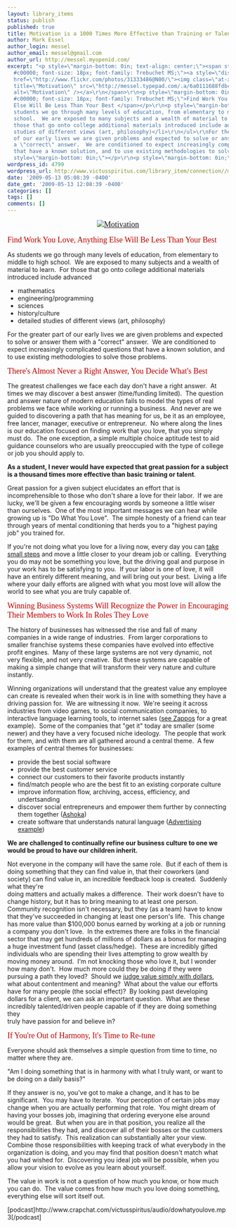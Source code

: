 ```yaml
---
layout: library_items
status: publish
published: true
title: Motivation is a 1000 Times More Effective than Training or Talent
author: Mark Essel
author_login: messel
author_email: messel@gmail.com
author_url: http://messel.myopenid.com/
excerpt: "<p style=\"margin-bottom: 0in; text-align: center;\"><span style=\"color:
  #c00000; font-size: 18px; font-family: Trebuchet MS;\"><a style=\"display: inline;\"
  href=\"http://www.flickr.com/photos/31333486@N00/\"><img class=\"at-xid-6a0111688fdbcb970c01156f8e39fa970c\"
  title=\"Motivation\" src=\"http://messel.typepad.com/.a/6a0111688fdbcb970c01156f8e39fa970c-500pi\"
  alt=\"Motivation\" /></a>\r\n</span>\r\n<p style=\"margin-bottom: 0in;\"><span style=\"color:
  #c00000; font-size: 18px; font-family: Trebuchet MS;\">Find Work You Love, Anything
  Else Will Be Less Than Your Best </span></p>\r\n<p style=\"margin-bottom: 0in;\">As
  students we go through many levels of education, from elementary to middle to high
  school.  We are exposed to many subjects and a wealth of material to learn.  For
  those that go onto college additional materials introduced include advanced</p>\r\n\r\n<ul>\r\n\t<li>mathematics</li>\r\n\t<li>engineering/programming</li>\r\n\t<li>sciences</li>\r\n\t<li>history/culture</li>\r\n\t<li>detailed
  studies of different views (art, philosophy)</li>\r\n</ul>\r\nFor the greater part
  of our early lives we are given problems and expected to solve or answer them with
  a \"correct\" answer.  We are conditioned to expect increasingly complicated questions
  that have a known solution, and to use existing methodologies to solve those problems.\r\n<p
  style=\"margin-bottom: 0in;\"></p>\r\n<p style=\"margin-bottom: 0in;\">"
wordpress_id: 4799
wordpress_url: http://www.victusspiritus.com/library_item/connection//motivation-is-a-1000-times-more-effective-than-training-or-talent/
date: '2009-05-13 05:08:39 -0400'
date_gmt: '2009-05-13 12:08:39 -0400'
categories: []
tags: []
comments: []
---
```

<p style="margin-bottom: 0in; text-align: center;"><span style="color: #c00000; font-size: 18px; font-family: Trebuchet MS;"><a style="display: inline;" href="http://www.flickr.com/photos/31333486@N00/"><img class="at-xid-6a0111688fdbcb970c01156f8e39fa970c" title="Motivation" src="http://messel.typepad.com/.a/6a0111688fdbcb970c01156f8e39fa970c-500pi" alt="Motivation" /></a><br />
</span></p>
<p style="margin-bottom: 0in;"><span style="color: #c00000; font-size: 18px; font-family: Trebuchet MS;">Find Work You Love, Anything Else Will Be Less Than Your Best </span></p>
<p style="margin-bottom: 0in;">As students we go through many levels of education, from elementary to middle to high school.  We are exposed to many subjects and a wealth of material to learn.  For those that go onto college additional materials introduced include advanced</p>
<ul>
<li>mathematics</li>
<li>engineering/programming</li>
<li>sciences</li>
<li>history/culture</li>
<li>detailed studies of different views (art, philosophy)</li>
</ul>
<p>For the greater part of our early lives we are given problems and expected to solve or answer them with a "correct" answer.  We are conditioned to expect increasingly complicated questions that have a known solution, and to use existing methodologies to solve those problems.</p>
<p style="margin-bottom: 0in;">
<p style="margin-bottom: 0in;"><a id="more"></a><a id="more-4799"></a><span style="color: #c00000; font-size: 18px; font-family: Trebuchet MS;">There's Almost Never a Right Answer, You Decide What's Best</span></p>
<p style="margin-bottom: 0in;">The greatest challenges we face each day don't have a right answer.  At times we may discover a best answer (time/funding limited).  The question and answer nature of modern education fails to model the types of real problems we face while working or running a business.  And never are we guided to discovering a path that has meaning for us, be it as an employee, free lancer, manager, executive or entrepreneur.  No where along the lines is our education focused on finding work that you love, that you simply must do.  The one exception, a simple multiple choice aptitude test to aid guidance counselors who are usually preoccupied with the type of college or job you should apply to.</p>
<p style="margin-bottom: 0in;">
<p style="margin-bottom: 0in;"><strong>As a student, I never would have expected that great passion for a subject is a thousand times more effective than basic training or talent</strong>.</p>
<p style="margin-bottom: 0in;">
<p style="margin-bottom: 0in;">Great passion for a given subject elucidates an effort that is incomprehensible to those who don't share a love for their labor.  If we are lucky, we'll be given a few encouraging words by someone a little wiser than ourselves.  One of the most important messages we can hear while growing up is "Do What You Love".  The simple honesty of a friend can tear through years of mental conditioning that herds you to a "highest paying job" you trained for.</p>
<p style="margin-bottom: 0in;">
<p style="margin-bottom: 0in;">If you're not doing what you love for a living now, every day you can <a href="http://victusfate.github.io/victusspiritus/uncategorized/2009/04/07/5-simple-steps-to-change-yourself-and-the-world/">take small steps</a> and move a little closer to your dream job or calling.  Everything you do may not be something you love, but the driving goal and purpose in your work has to be satisfying to you.  If your labor is one of love, it will have an entirely different meaning, and will bring out your best.  Living a life where your daily efforts are aligned with what you most love will allow the world to see what you are truly capable of.</p>
<p style="margin-bottom: 0in;">
<p style="margin-bottom: 0in;"><span style="color: #c00000; font-size: 18px; font-family: Trebuchet MS;">Winning </span><span style="color: #c00000; font-size: 18px; font-family: Trebuchet MS;">Business Systems </span><span style="color: #c00000; font-size: 18px; font-family: Trebuchet MS;"> Will Recognize the Power in Encouraging Their Members to Work In Roles They Love</span></p>
<p style="margin-bottom: 0in;">The history of businesses has witnessed the rise and fall of many companies in a wide range of industries.  From larger corporations to smaller franchise systems these companies have evolved into effective profit engines.  Many of these large systems are not very dynamic, not very flexible, and not very creative.  But these systems are capable of making a simple change that will transform their very nature and culture instantly.</p>
<p style="margin-bottom: 0in;">Winning organizations will understand that the greatest value any employee can create is revealed when their work is in line with something they have a driving passion for.  We are witnessing it now.  We're seeing it across industries from video games, to social communication companies, to interactive language learning tools, to internet sales (<a href="http://scobleizer.com/2009/04/23/learn-from-zappos/">see Zappos</a> for a great example).  Some of the companies that "get it" today are smaller (some newer) and they have a very focused niche ideology.  The people that work for them, and with them are all gathered around a central theme.  A few examples of central themes for businesses:</p>
<ul>
<li>provide the best social software</li>
<li>provide the best customer service</li>
<li>connect our customers to their favorite products instantly</li>
<li>find/match people who are the best fit to an existing corporate culture</li>
<li>improve information flow, archiving, access, efficiency, and undertsanding</li>
<li>discover social entrepreneurs and empower them further by connecting them together (<a href="http://www.ashoka.org/fellows/social_entrepreneur.cfm">Ashoka</a>)</li>
<li>create software that understands natural language (<a href="http://victusfate.github.io/victusspiritus/uncategorized/2009/04/09/intelligent-advertising-for-microbloggers-who-will-be-first-to-swim-in-the-riches/">Advertising example</a>)</li>
</ul>
<p><strong>We are challenged to continually refine our business culture to one we would be proud to have our children inherit.</strong></p>
<p>Not everyone in the company will have the same role.  But if each of them is doing something that they can find value in, that their coworkers (and society) can find value in, an incredible feedback loop is created.  Suddenly what they're<br />
doing matters and actually makes a difference.  Their work doesn't have to change history, but it has to bring meaning to at least one person.  Community recognition isn't necessary, but they (as a team) have to know that they've succeeded in changing at least one person's life.  This change has more value than $100,000 bonus earned by working at a job or running a company you don't love.  In the extremes there are folks in the financial sector that may get hundreds of millions of dollars as a bonus for managing a huge investment fund (asset class/hedge).  These are incredibly gifted individuals who are spending their lives attempting to grow wealth by moving money around.  I'm not knocking those who love it, but I wonder how many don't.  How much more could they be doing if they were pursuing a path they loved?  Should we <a href="http://www.squidoo.com/SmokeAndMirrors">judge value simply with dollars</a>,  what about contentment and meaning?  What about the value our efforts have for many people (the social effect)?  By looking past developing dollars for a client, we can ask an important question.  What are these incredibly talented/driven people capable of if they are doing something they<br />
truly have passion for and believe in?</p>
<p><span style="color: #c00000; font-size: 18px; font-family: Trebuchet MS;">If You're Out of Harmony, It's Time to Re-tune</span></p>
<p>Everyone should ask themselves a simple question from time to time, no matter where they are.</p>
<p>"Am I doing something that is in harmony with what I truly want, or want to be doing on a daily basis?"</p>
<p>If they answer is no, you've got to make a change, and it has to be significant.  You may have to iterate.  Your perception of certain jobs may change when you are actually performing that role.  You might dream of having your bosses job, imagining that ordering everyone else around would be great.  But when you are in that position, you realize all the responsibilities they had, and discover all of their bosses or the customers they had to satisfy.  This realization can substantially alter your view.  Combine those responsibilities with keeping track of what everybody in the organization is doing, and you may find that position doesn't match what you had wished for.  Discovering you ideal job will be possible, when you allow your vision to evolve as you learn about yourself.</p>
<p>The value in work is not a question of how much you know, or how much you can do.  The value comes from how much you love doing something, everything else will sort itself out.</p>
<p>[podcast]http://www.crapchat.com/victusspiritus/audio/dowhatyoulove.mp3[/podcast]</p>
<p style="margin-bottom: 0in;">
<p style="margin-bottom: 0in;"><span class="at-xid-6a0111688fdbcb970c01156f8dff9d970c"><a href="http://messel.typepad.com/files/dowhatyoulove.mp3"><br />
</a></span></p>
